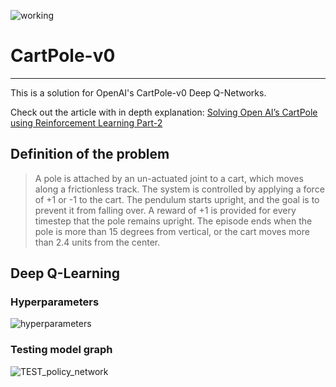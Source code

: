 ![working](https://user-images.githubusercontent.com/47450700/113194920-92f1d900-9259-11eb-9419-78171d0d7e59.gif)
# CartPole-v0
-------
This is a solution for OpenAI's CartPole-v0 Deep Q-Networks. 

Check out the article with in depth explanation: [Solving Open AI’s CartPole using Reinforcement Learning Part-2](https://medium.com/analytics-vidhya/solving-open-ais-cartpole-using-reinforcement-learning-part-2-73848cbda4f1)

## Definition of the problem 
> A pole is attached by an un-actuated joint to a cart, which moves along a frictionless track. The system is controlled by applying a force of +1 or -1 to the cart. The pendulum starts upright, and the goal is to prevent it from falling over. A reward of +1 is provided for every timestep that the pole remains upright. The episode ends when the pole is more than 15 degrees from vertical, or the cart moves more than 2.4 units from the center.

## Deep Q-Learning
### __Hyperparameters__
![hyperparameters](https://user-images.githubusercontent.com/47450700/115386166-f627b900-a1d0-11eb-89e1-1e3830a8cfb2.PNG)

### __Testing model graph__ 
![TEST_policy_network](https://user-images.githubusercontent.com/47450700/115384925-7c430000-a1cf-11eb-9d4b-82ca37fef3b9.png)



